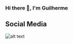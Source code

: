 ### Hi there 👋, I'm Guilherme

## Social Media

![alt text](https://media.discordapp.net/attachments/633373185550843916/880637984288944138/unknown.png)

